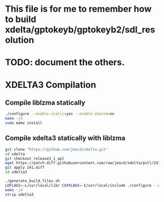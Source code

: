 # This file is for me to remember how to build xdelta/gptokeyb/gptokeyb2/sdl_resolution

# TODO: document the others.

# XDELTA3 Compilation

## Compile liblzma statically
```sh
./configure --enable-static=yes --enable-shared=no
make -j4
sudo make install
```

## Compile xdelta3 statically with liblzma

```sh
git clone "https://github.com/jmacd/xdelta.git"
cd xdelta
git checkout release3_1_apl
wget https://patch-diff.githubusercontent.com/raw/jmacd/xdelta/pull/241.diff
git apply 241.diff
cd xdelta3

./generate_build_files.sh
LDFLAGS=-L/usr/local/lib/ CXXFLAGS=-I/usr/local/include ./configure --with-liblzma
make -j4
strip xdelta3
```
